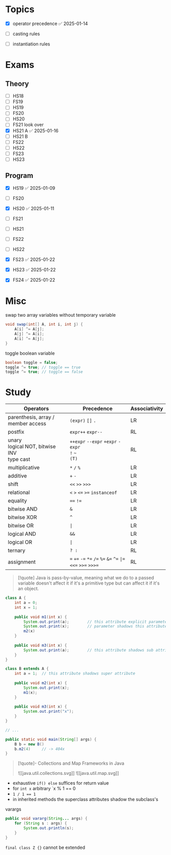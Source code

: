 
# Topics

- [x] operator precedence ✅ 2025-01-14
- [ ] casting rules
- [ ] instantiation rules


# Exams

## Theory

- [ ] HS18
- [ ] FS19
- [ ] HS19
- [ ] FS20
- [ ] HS20
- [ ] FS21 look over
- [x] HS21 A ✅ 2025-01-16
- [ ] HS21 B
- [ ] FS22
- [ ] HS22
- [ ] FS23
- [ ] HS23

## Program

- [x] HS19 ✅ 2025-01-09
- [ ] FS20
- [x] HS20 ✅ 2025-01-11
- [ ] FS21
- [ ] HS21
- [ ] FS22
- [ ] HS22
- [x] FS23 ✅ 2025-01-22
- [x] HS23 ✅ 2025-01-22
- [x] FS24 ✅ 2025-01-22



# Misc

swap two array variables without temporary variable
```java
void swap(int[] A, int i, int j) {
	A[i] ^= A[j];
	A[j] ^= A[i];
	A[i] ^= A[j];
}
```


toggle boolean variable
```java
boolean toggle = false;
toggle ^= true;	// toggle == true
toggle ^= true; // toggle == false
```



# Study


| Operators                                      | Precedence                                                      | Associativity |
| ---------------------------------------------- | --------------------------------------------------------------- | ------------- |
| parenthesis, array / member access             | `(expr)` `[]` `.`                                               | LR            |
| postfix                                        | `expr++` `expr--`                                               | RL            |
| unary<br>logical NOT, bitwise INV<br>type cast | `++expr` `--expr` `+expr` `-expr`<br>`!` `~`<br>`(T)`           | RL            |
| multiplicative                                 | `*` `/` `%`                                                     | LR            |
| additive                                       | `+` `-`                                                         | LR            |
| shift                                          | `<<` `>>` `>>>`                                                 | LR            |
| relational                                     | `<` `>` `<=` `>=` `instanceof`                                  | LR            |
| equality                                       | `==` `!=`                                                       | LR            |
| bitwise AND                                    | `&`                                                             | LR            |
| bitwise XOR                                    | `^`                                                             | LR            |
| bitwise OR                                     | `\|`                                                            | LR            |
| logical AND                                    | `&&`                                                            | LR            |
| logical OR                                     | `\|`                                                            | LR            |
| ternary                                        | `? :`                                                           | RL            |
| assignment                                     | `=` `+=` `-=` `*=` `/=` `%=` `&=` `^=` `\|=` `<<=` `>>=` `>>>=` | RL            |

> [!quote] Java is pass-by-value, meaning what we do to a passed variable doesn't affect it if it's a primitive type but can affect it if it's an object.


```java
class A {
	int a = 0;
	int x = 1;
	
	public void m1(int x) {
		System.out.print(a);		// this attribute explicit parameter
		System.out.print(x);		// parameter shadows this attribute
		m2(x)
	}
	
	public void m3(int x) {
		System.out.print(a);		// this attribute shadows sub attribute
	}
}

class B extends A {
	int a = 1;	// this attribute shadows super attribute
	
	public void m2(int x) {
		System.out.print(x);
		m1(x);
	}
	
	public void m3(int x) {
		System.out.print("x");
	}
}

// ...

public static void main(String[] args) {
	B b = new B()
	b.m2(4)		// -> 404x
}
```



> [!quote]- Collections and Map Frameworks in Java
> 
> ![[java.util.collections.svg]]
> ![[java.util.map.svg]]

- exhaustive `if() else` suffices for return value
- for `int x` arbitrary `x % 1 == 0
- `1 / 1 == 1`
- in inherited methods the superclass attributes shadow the subclass's


varargs
```java
public void vararg(String... args) {
	for (String s : args) {
		System.out.println(s);
	}
}
```



`final class Z {}` cannot be extended
